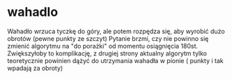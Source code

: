 wahadlo
=======

Wahadło wrzuca tyczkę do góry, ale potem rozpędza się, aby wyrobić dużo obrotów (pewne punkty ze szczyt)
Pytanie brzmi, czy nie powinno się zmienić algorytmu na "do porażki" od momentu osiągnięcia 180st. Zwiększyłoby to komplikację, z drugiej strony aktualny algorytm tylko teoretycznie powinien dążyć do utrzymania wahadła w pionie ( punkty i tak wpadają za obroty)
